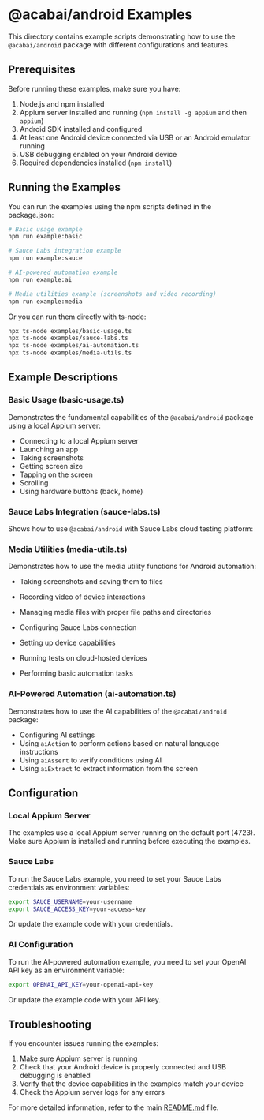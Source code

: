 # @acabai/android Examples

This directory contains example scripts demonstrating how to use the `@acabai/android` package with different configurations and features.

## Prerequisites

Before running these examples, make sure you have:

1. Node.js and npm installed
2. Appium server installed and running (`npm install -g appium` and then `appium`)
3. Android SDK installed and configured
4. At least one Android device connected via USB or an Android emulator running
5. USB debugging enabled on your Android device
6. Required dependencies installed (`npm install`)

## Running the Examples

You can run the examples using the npm scripts defined in the package.json:

```bash
# Basic usage example
npm run example:basic

# Sauce Labs integration example
npm run example:sauce

# AI-powered automation example
npm run example:ai

# Media utilities example (screenshots and video recording)
npm run example:media
```

Or you can run them directly with ts-node:

```bash
npx ts-node examples/basic-usage.ts
npx ts-node examples/sauce-labs.ts
npx ts-node examples/ai-automation.ts
npx ts-node examples/media-utils.ts
```

## Example Descriptions

### Basic Usage (basic-usage.ts)

Demonstrates the fundamental capabilities of the `@acabai/android` package using a local Appium server:

- Connecting to a local Appium server
- Launching an app
- Taking screenshots
- Getting screen size
- Tapping on the screen
- Scrolling
- Using hardware buttons (back, home)

### Sauce Labs Integration (sauce-labs.ts)

Shows how to use `@acabai/android` with Sauce Labs cloud testing platform:

### Media Utilities (media-utils.ts)

Demonstrates how to use the media utility functions for Android automation:

- Taking screenshots and saving them to files
- Recording video of device interactions
- Managing media files with proper file paths and directories

- Configuring Sauce Labs connection
- Setting up device capabilities
- Running tests on cloud-hosted devices
- Performing basic automation tasks

### AI-Powered Automation (ai-automation.ts)

Demonstrates how to use the AI capabilities of the `@acabai/android` package:

- Configuring AI settings
- Using `aiAction` to perform actions based on natural language instructions
- Using `aiAssert` to verify conditions using AI
- Using `aiExtract` to extract information from the screen

## Configuration

### Local Appium Server

The examples use a local Appium server running on the default port (4723). Make sure Appium is installed and running before executing the examples.

### Sauce Labs

To run the Sauce Labs example, you need to set your Sauce Labs credentials as environment variables:

```bash
export SAUCE_USERNAME=your-username
export SAUCE_ACCESS_KEY=your-access-key
```

Or update the example code with your credentials.

### AI Configuration

To run the AI-powered automation example, you need to set your OpenAI API key as an environment variable:

```bash
export OPENAI_API_KEY=your-openai-api-key
```

Or update the example code with your API key.

## Troubleshooting

If you encounter issues running the examples:

1. Make sure Appium server is running
2. Check that your Android device is properly connected and USB debugging is enabled
3. Verify that the device capabilities in the examples match your device
4. Check the Appium server logs for any errors

For more detailed information, refer to the main [README.md](../README.md) file.
